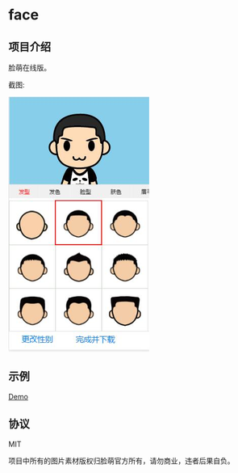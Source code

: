 # face

## 项目介绍

脸萌在线版。

截图:

![主界面](res/screenshot/index.jpg)

## 示例

[Demo](https://cjhgit.github.io/face/)

## 协议

MIT

项目中所有的图片素材版权归脸萌官方所有，请勿商业，违者后果自负。
